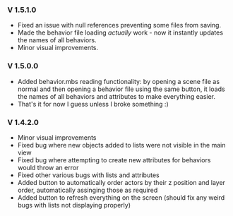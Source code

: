 ### V 1.5.1.0
- Fixed an issue with null references preventing some files from saving.
- Made the behavior file loading *actually* work - now it instantly updates the names of all behaviors.
- Minor visual improvements.

### V 1.5.0.0
- Added behavior.mbs reading functionality: by opening a scene file as normal and then opening a behavior file using the same button, it loads the names of all behaviors and attributes to make everything easier.
- That's it for now I guess unless I broke something :)

### V 1.4.2.0

- Minor visual improvements
- Fixed bug where new objects added to lists were not visible in the main view
- Fixed bug where attempting to create new attributes for behaviors would throw an error
- Fixed other various bugs with lists and attributes
- Added button to automatically order actors by their z position and layer order, automatically assinging those as required
- Added button to refresh everything on the screen (should fix any weird bugs with lists not displaying properly)